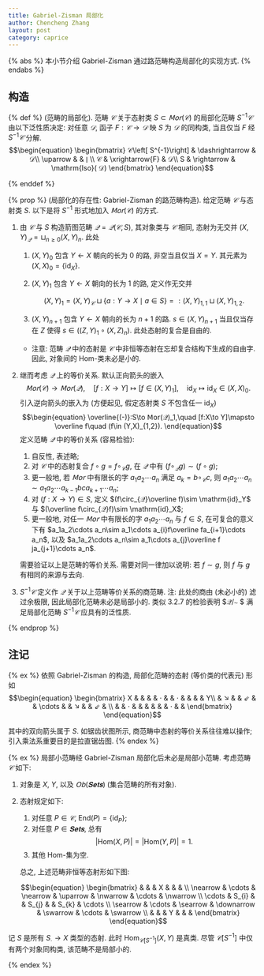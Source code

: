 ```yaml
---
title: Gabriel-Zisman 局部化
author: Chencheng Zhang
layout: post
category: caprice
---
```


{% abs %}
本小节介绍 Gabriel-Zisman 通过路范畴构造局部化的实现方式.
{% endabs %}

## 构造

{% def %}
(范畴的局部化). 范畴 $𝒞$ 关于态射类 $S⊂ 𝖬𝗈𝗋(𝒞)$ 的局部化范畴 $S^{-1}𝒞$ 由以下泛性质决定: 对任意 $𝒟$, 函子 $F:𝒞 → 𝒟$ 映 $S$ 为 $𝒟$ 的同构类, 当且仅当 $F$ 经 $S^{-1}𝒞$ 分解.
$$\begin{equation}
\begin{bmatrix}
𝒞\left[ S^{-1}\right] & \dashrightarrow  & 𝒟\\
\uparrow  &  & ∥ \\
𝒞 & \xrightarrow{F} & 𝒟\\
S & \rightarrow  & \mathrm{Iso}( 𝒟)
\end{bmatrix}
\end{equation}$$

{% enddef %}

{% prop %}
(局部化的存在性: Gabriel-Zisman 的路范畴构造).
给定范畴 $𝒞$ 与态射类 $S$. 以下是将 $S^{-1}$ 形式地加入 $𝖬𝗈𝗋(𝒞)$ 的方式.

1. 由 $𝒞$ 与 $S$ 构造箭图范畴 $𝒬=𝒬(𝒞,S)$, 其对象类与 $𝒞$ 相同, 态射为无交并 $(X,Y)_{𝒬}=\sqcup_{n\geq 0}(X,Y)_n$. 此处
   1. $(X,Y)_0$ 包含 $Y\leftarrow X$ 朝向的长为 $0$ 的路, 非空当且仅当 $X=Y$. 其元素为 $(X,X)_0=\{\mathrm{id}_X\}$.
   2. $(X,Y)_1$ 包含 $Y\leftarrow X$ 朝向的长为 $1$ 的路, 定义作无交并

      $$\begin{equation}
        (X,Y)_1=(X,Y)_{𝒞}\sqcup \{a:Y\to X\mid a\in S\}=:(X,Y)_{1,1}\sqcup (X,Y)_{1,2}.
      \end{equation}$$

   3. $(X,Y)_{n+1}$ 包含 $Y\leftarrow X$ 朝向的长为 $n+1$ 的路. $s\in (X,Y)_{n+1}$ 当且仅当存在 $Z$ 使得 $s\in ((Z,Y)_1\circ (X,Z)_n)$. 此处态射的复合是自由的.

   - 注意: 范畴 $𝒬$ 中的态射是 $𝒞$ 中非恒等态射在忘却复合结构下生成的自由字. 因此, 对象间的 $\mathrm{Hom}$-类未必是小的.
2. 继而考虑 $𝒬$ 上的等价关系. 默认正向箭头的嵌入
   $$\begin{equation}
     𝖬𝗈𝗋(𝒞)\to 𝖬𝗈𝗋(𝒬),\quad [f:X\to Y]\mapsto [f\in (X,Y)_1],\quad \mathrm{id}_X\mapsto \mathrm{id}_X\in (X,X)_0.
   \end{equation}$$
   引入逆向箭头的嵌入为 (方便起见, 假定态射类 $S$ 不包含任一 $\mathrm{id}_X$)
   $$\begin{equation}
     \overline{(-)}:S\to 𝖬𝗈𝗋(𝒬)_1,\quad [f:X\to Y]\mapsto \overline f\quad (f\in (Y,X)_{1,2}).
   \end{equation}$$
   定义范畴 $𝒬$ 中的等价关系 (容易检验):
      1. 自反性, 表述略;
      2. 对 $𝒞$ 中的态射复合 $f\circ g=f\circ_{𝒞} g$, 在 $𝒬$ 中有 $(f\circ_{𝒬} g)\sim (f\circ g)$;
      3. 更一般地, 若 $𝖬𝗈𝗋$ 中有限长的字 $a_1a_2\cdots a_n$ 满足 $a_k=b\circ_{𝒞} c$, 则 $a_1a_2\cdots a_n\sim a_1a_2\cdots a_{k-1}bca_{k+1}\cdots a_n$;
      4. 对 $(f:X\to Y)\in S$, 定义 $(f\circ_{𝒬}\overline f)\sim \mathrm{id}_Y$ 与 $(\overline f\circ_{𝒬}f)\sim \mathrm{id}_X$;
      5. 更一般地, 对任一 $𝖬𝗈𝗋$ 中有限长的字 $a_1a_2\cdots a_n$ 与 $f\in S$, 在可复合的意义下有 $a_1a_2\cdots a_n\sim a_1\cdots a_{i}f\overline fa_{i+1}\cdots a_n$, 以及 $a_1a_2\cdots a_n\sim  a_1\cdots a_{j}\overline f ja_{j+1}\cdots a_n$.

   需要验证以上是范畴的等价关系. 需要对同一律加以说明: 若 $f\sim g$, 则 $f$ 与 $g$ 有相同的来源与去向.
4. $S^{-1}𝒞$ 定义作 $𝒬$ 关于以上范畴等价关系的商范畴. 注: 此处的商由 (未必小的) 滤过余极限, 因此局部化范畴未必是局部小的. 类似 3.2.7 的检验表明 $𝒬/∼ $ 满足局部化范畴 $S^{-1}𝒞$ 应具有的泛性质.

{% endprop %}

## 注记

{% ex %}
依照 Gabriel-Zisman 的构造, 局部化范畴的态射 (等价类的代表元) 形如
$$\begin{equation}
\begin{bmatrix}
X &  &  &  & ⋅  &   & ⋅  &  &  &  & Y\\
 & ↘  &  & ⇙  &  & \cdots &  & ↘  &  & ⇙  & \\
 &  & ⋅  &  &  &  &  &  & ⋅  &  &
\end{bmatrix}
\end{equation}$$

其中的双向箭头属于 $S$. 如锯齿状图所示, 商范畴中态射的等价关系往往难以操作; 引入乘法系重要目的是拉直锯齿图.
{% endex %}

{% ex %}
局部小范畴经 Gabriel-Zisman 局部化后未必是局部小范畴. 考虑范畴 $𝒞$ 如下:

1. 对象是 $X$, $Y$, 以及 $𝖮𝖻 (𝐒𝐞𝐭𝐬)$ (集合范畴的所有对象).
2. 态射规定如下:
   1. 对任意 $P ∈ 𝒞$, $\mathrm{End}(P) = \{\mathrm{id}_P\}$;
   2. 对任意 $P ∈ 𝐒𝐞𝐭𝐬$, 总有
   $$\begin{equation}
     |\mathrm{Hom}(X,P)| = |\mathrm{Hom}(Y, P)| = 1.
   \end{equation}$$
   3. 其他 $\mathrm{Hom}$-集为空.

   总之, 上述范畴非恒等态射形如下图:

   $$\begin{equation}
   \begin{bmatrix}
    &  &  & X &  &  & \\
   \nearrow  & \cdots  & \nearrow  & \uparrow  & \nwarrow  & \cdots  & \nwarrow \\
   \cdots  & S_{i} &  & S_{j} &  & S_{k} & \cdots \\
   \searrow  & \cdots  & \searrow  & \downarrow  & \swarrow  & \cdots  & \swarrow \\
    &  &  & Y &  &  &
   \end{bmatrix}
   \end{equation}$$

记 $S$ 是所有 $S_∙ → X$ 类型的态射. 此时 $\mathrm{Hom}_{𝒞[S^{-1}]}(X, Y)$ 是真类. 尽管 $𝒞[S^{-1}]$ 中仅有两个对象同构类, 该范畴不是局部小的.

{% endex %}
